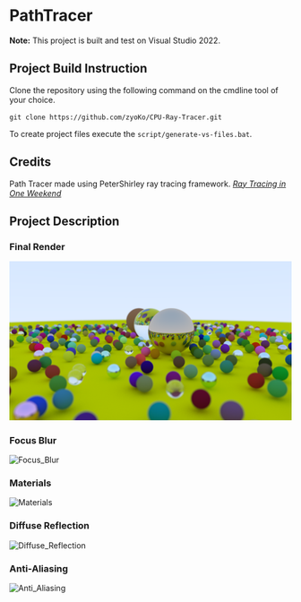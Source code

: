 # PathTracer

**Note:** This project is built and test on Visual Studio 2022. 

## Project Build Instruction

Clone the repository using the following command on the cmdline tool of your choice.

```
git clone https://github.com/zyoKo/CPU-Ray-Tracer.git
```

To create project files execute the ```script/generate-vs-files.bat```.

## Credits
Path Tracer made using PeterShirley ray tracing framework.
[_Ray Tracing in One Weekend_](https://raytracing.github.io/books/RayTracingInOneWeekend.html)

## Project Description

### Final Render
![Final_Render](Images/FinalRender.png)

### Focus Blur
![Focus_Blur]()

### Materials
![Materials]()

### Diffuse Reflection
![Diffuse_Reflection]()

### Anti-Aliasing
![Anti_Aliasing]()
